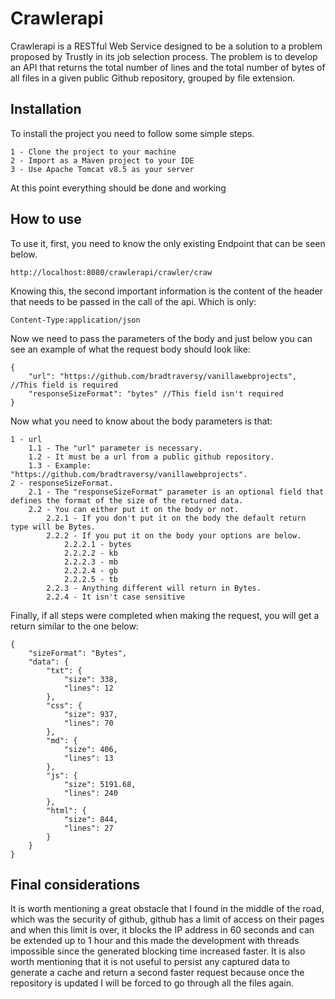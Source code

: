 # Crawlerapi

Crawlerapi is a RESTful Web Service designed to be a solution to a problem proposed by Trustly in its job selection process.
The problem is to develop an API that returns the total number of lines and the total number of bytes of all files in a given public Github repository, grouped by file extension.

## Installation

To install the project you need to follow some simple steps.

```
1 - Clone the project to your machine
2 - Import as a Maven project to your IDE
3 - Use Apache Tomcat v8.5 as your server
```

At this point everything should be done and working

## How to use

To use it, first, you need to know the only existing Endpoint that can be seen below.

```
http://localhost:8080/crawlerapi/crawler/craw
```

Knowing this, the second important information is the content of the header that needs to be passed in the call of the api. Which is only:

```
Content-Type:application/json
```

Now we need to pass the parameters of the body and just below you can see an example of what the request body should look like:

```
{
    "url": "https://github.com/bradtraversy/vanillawebprojects", //This field is required
    "responseSizeFormat": "bytes" //This field isn't required
}
```

Now what you need to know about the body parameters is that:

```
1 - url
    1.1 - The "url" parameter is necessary.
    1.2 - It must be a url from a public github repository.
    1.3 - Example: "https://github.com/bradtraversy/vanillawebprojects".
2 - responseSizeFormat.
    2.1 - The "responseSizeFormat" parameter is an optional field that defines the format of the size of the returned data.
    2.2 - You can either put it on the body or not.
        2.2.1 - If you don't put it on the body the default return type will be Bytes.
        2.2.2 - If you put it on the body your options are below.
            2.2.2.1 - bytes
            2.2.2.2 - kb
            2.2.2.3 - mb
            2.2.2.4 - gb
            2.2.2.5 - tb
        2.2.3 - Anything different will return in Bytes.
        2.2.4 - It isn't case sensitive
```

Finally, if all steps were completed when making the request, you will get a return similar to the one below:

```
{
    "sizeFormat": "Bytes",
    "data": {
        "txt": {
            "size": 338,
            "lines": 12
        },
        "css": {
            "size": 937,
            "lines": 70
        },
        "md": {
            "size": 406,
            "lines": 13
        },
        "js": {
            "size": 5191.68,
            "lines": 240
        },
        "html": {
            "size": 844,
            "lines": 27
        }
    }
}
```

## Final  considerations
It is worth mentioning a great obstacle that I found in the middle of the road, which was the security of github, github has a limit of access on their pages and when this limit is over, it blocks the IP address in 60 seconds and can be extended up to 1 hour and this made the development with threads impossible since the generated blocking time increased faster.
It is also worth mentioning that it is not useful to persist any captured data to generate a cache and return a second faster request because once the repository is updated I will be forced to go through all the files again.
